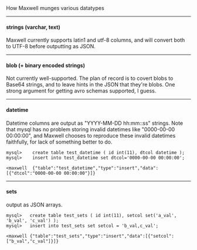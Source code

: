 <div class="content-title">How Maxwell munges various datatypes</div>

***

#### strings (varchar, text)

Maxwell currently supports latin1 and utf-8 columns, and will convert both to UTF-8 before outputting as JSON.

***

#### blob (+ binary encoded strings)

Not currently well-supported.  The plan of record is to covert blobs to Base64 strings, and to leave hints
in the JSON that they're blobs.  One strong argument for getting avro schemas supported, I guess.

***

#### datetime

Datetime columns are output as "YYYY-MM-DD hh:mm::ss" strings.  Note that mysql
has no problem storing invalid datetimes like "0000-00-00 00:00:00", and
Maxwell chooses to reproduce these invalid datetimes faithfully,
for lack of something better to do.


```
mysql>    create table test_datetime ( id int(11), dtcol datetime );
mysql>    insert into test_datetime set dtcol='0000-00-00 00:00:00';

<maxwell  {"table":"test_datetime","type":"insert","data":[{"dtcol":"0000-00-00 00:00:00"}]}
```

***

#### sets

output as JSON arrays.

```
mysql>   create table test_sets ( id int(11), setcol set('a_val', 'b_val', 'c_val') );
mysql>   insert into test_sets set setcol = 'b_val,c_val';

<maxwell {"table":"test_sets","type":"insert","data":[{"setcol":["b_val","c_val"]}]}
```


